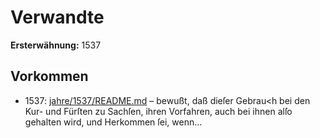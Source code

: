 # Verwandte

**Ersterwähnung:** 1537

## Vorkommen
- 1537: [jahre/1537/README.md](../jahre/1537/README.md) – bewußt, daß dieſer Gebrau<h bei den Kur- und Fürſten
zu Sachſen, ihren Vorfahren, auch bei ihnen alſo gehalten
wird, und Herkommen ſei, wenn...
